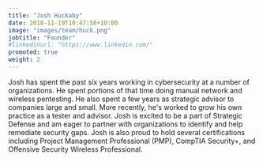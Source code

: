 ```yaml
---
title: "Josh Huckaby"
date: 2018-11-19T10:47:58+10:00
image: "images/team/huck.png"
jobtitle: "Founder"
#linkedinurl: "https://www.linkedin.com/"
promoted: true
weight: 2
---
```


Josh has spent the past six years working in cybersecurity at a number of organizations. He spent portions of that time doing manual network and wireless pentesting. He also spent a few years as strategic advisor to companies large and small. More recently, he's worked to grow his own practice as a tester and advisor. Josh is excited to be a part of Strategic Defense and am eager to partner with organizations to identify and help remediate security gaps. Josh is also proud to hold several certifications including Project Management Professional (PMP), CompTIA Security+, and Offensive Security Wireless Professional.


